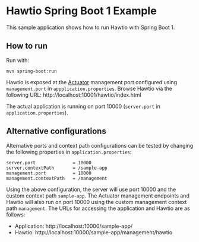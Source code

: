 # Hawtio Spring Boot 1 Example

This sample application shows how to run Hawtio with Spring Boot 1.

## How to run

Run with:

    mvn spring-boot:run

Hawtio is exposed at the [Actuator](https://docs.spring.io/spring-boot/docs/1.5.x/reference/html/production-ready-endpoints.html) management port configured using
`management.port` in `appplication.properties`. Browse Hawtio via the following URL: http://localhost:10001/hawtio/index.html

The actual application is running on port 10000 (`server.port` in `application.properties`).

## Alternative configurations

Alternative ports and context path configurations can be tested by changing the following properties in `application.properties`:

```
server.port              = 10000
server.contextPath       = /sample-app
management.port          = 10000
management.contextPath   = /management
```

Using the above configuration, the server will use port 10000 and the custom context path `sample-app`.
The Actuator management endpoints and Hawtio will also run on port 10000 using the custom management context path `management`.
The URLs for accessing the application and Hawtio are as follows:

- Application: http://localhost:10000/sample-app/
- Hawtio: http://localhost:10000/sample-app/management/hawtio

